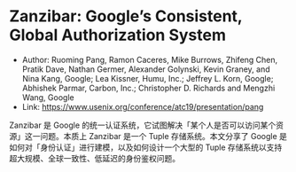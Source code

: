 # Zanzibar: Google’s Consistent, Global Authorization System

* Author: Ruoming Pang, Ramon Caceres, Mike Burrows, Zhifeng Chen, Pratik Dave, Nathan Germer, Alexander Golynski, Kevin Graney, and Nina Kang, Google; Lea Kissner, Humu, Inc.; Jeffrey L. Korn, Google; Abhishek Parmar, Carbon, Inc.; Christopher D. Richards and Mengzhi Wang, Google
* Link: https://www.usenix.org/conference/atc19/presentation/pang

Zanzibar 是 Google 的统一认证系统，它试图解决「某个人是否可以访问某个资源」这一问题。本质上 Zanzibar 是一个 Tuple 存储系统。本文分享了 Google 是如何对「身份认证」进行建模，以及如何设计一个大型的 Tuple 存储系统以支持超大规模、全球一致性、低延迟的身份鉴权问题。
